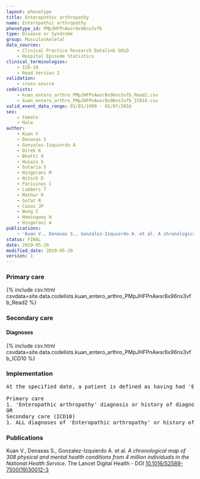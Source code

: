 ```yaml
---
layout: phenotype
title: Enteropathic arthropathy
name: Enteropathic arthropathy
phenotype_id: PMpJHFPnAwsr8x96ns3vfb 
type: Disease or Syndrome
group: Musculoskeletal
data_sources: 
    - Clinical Practice Research Datalink GOLD
    - Hospital Episode Statistics
clinical_terminologies: 
    - ICD-10
    - Read Version 2
validation: 
    - cross-source
codelists: 
    - kuan_entero_arthro_PMpJHFPnAwsr8x96ns3vfb_Read2.csv
    - kuan_entero_arthro_PMpJHFPnAwsr8x96ns3vfb_ICD10.csv
valid_event_data_range: 01/01/1999 - 01/07/2016
sex: 
    - Female
    - Male
author: 
    - Kuan V
    - Denaxas S
    - Gonzalez-Izquierdo A
    - Direk K
    - Bhatti O
    - Husain S
    - Sutaria S
    - Hingorani M
    - Nitsch D
    - Parisinos C
    - Lumbers T
    - Mathur R
    - Sofat R
    - Casas JP
    - Wong I
    - Hemingway H
    - Hingorani A
publications: 
    - 'Kuan V., Denaxas S., Gonzalez-Izquierdo A. et al. A chronological map of 308 physical and mental health conditions from 4 million individuals in the National Health Service. The Lancet Digital Health - DOI: 10.1016/S2589-7500(19)30012-3' 
status: FINAL
date: 2019-05-20
modified_date: 2019-05-20
version: 1
---
```

### Primary care 
{% include csv.html csvdata=site.data.codelists.kuan_entero_arthro_PMpJHFPnAwsr8x96ns3vfb_Read2 %}
### Secondary care 
#### Diagnoses 
{% include csv.html csvdata=site.data.codelists.kuan_entero_arthro_PMpJHFPnAwsr8x96ns3vfb_ICD10 %}
### Implementation 
<pre>At the specified date, a patient is defined as having had 'Enteropathic arthropathy' IF they meet the criteria for any of the following on or before the specified date. The earliest date on which the individual meets any of the following criteria on or before the specified date is defined as the first event date:

Primary care
1. 'Enteropathic arthropathy' diagnosis or history of diagnosis during a consultation 
OR
Secondary care (ICD10)
1. ALL diagnoses of 'Enteropathic arthropathy' or history of diagnosis during a hospitalization</pre> 
 
### Publications 
Kuan V., Denaxas S., Gonzalez-Izquierdo A. et al. _A chronological map of 308 physical and mental health conditions from 4 million individuals in the National Health Service_. The Lancet Digital Health - DOI <a href='https://www.thelancet.com/journals/landig/article/PIIS2589-7500(19)30012-3/fulltext'>10.1016/S2589-7500(19)30012-3</a>